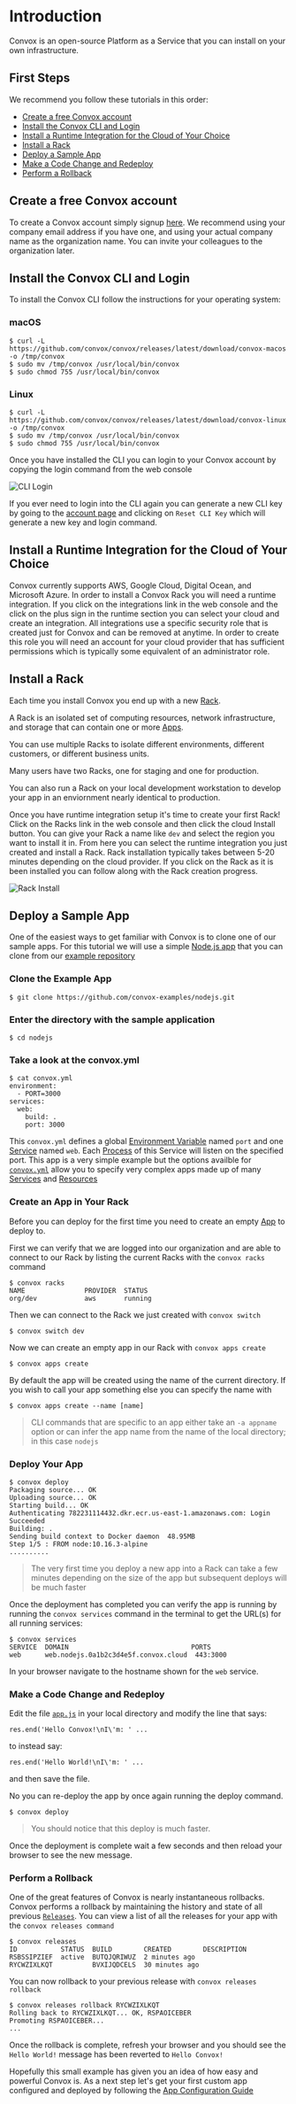 # Introduction

Convox is an open-source Platform as a Service that you can install on your own infrastructure.

## First Steps

We recommend you follow these tutorials in this order:

* [Create a free Convox account](#create-a-free-convox-account)
* [Install the Convox CLI and Login](#install-the-convox-cli-and-login)
* [Install a Runtime Integration for the Cloud of Your Choice](#install-a-runtime-integration-for-the-cloud-of-your-choice)
* [Install a Rack](#install-a-rack)
* [Deploy a Sample App](#deploy-a-sample-app)
* [Make a Code Change and Redeploy](#make-a-code-change-and-redeploy)
* [Perform a Rollback](#perform-a-rollback)

## Create a free Convox account

To create a Convox account simply signup [here](https://console.convox.com/signup). We recommend using your company email address if you have one, and using your actual company name as the organization name. You can invite your colleagues to the organization later. 

## Install the Convox CLI and Login

To install the Convox CLI follow the instructions for your operating system:

### macOS

    $ curl -L https://github.com/convox/convox/releases/latest/download/convox-macos -o /tmp/convox
    $ sudo mv /tmp/convox /usr/local/bin/convox
    $ sudo chmod 755 /usr/local/bin/convox

### Linux

    $ curl -L https://github.com/convox/convox/releases/latest/download/convox-linux -o /tmp/convox
    $ sudo mv /tmp/convox /usr/local/bin/convox
    $ sudo chmod 755 /usr/local/bin/convox

Once you have installed the CLI you can login to your Convox account by copying the login command from the web console

![CLI Login](/images/CLI_tutorial_login.png)

If you ever need to login into the CLI again you can generate a new CLI key by going to the [account page](https://console.convox.com/account) and clicking on `Reset CLI Key` which will generate a new key and login command.

## Install a Runtime Integration for the Cloud of Your Choice

Convox currently supports AWS, Google Cloud, Digital Ocean, and Microsoft Azure. In order to install a Convox Rack you will need a runtime integration. If you click on the integrations link in the web console and the click on the plus sign in the runtime section you can select your cloud and create an integration. All integrations use a specific security role that is created just for Convox and can be removed at anytime. In order to create this role you will need an account for your cloud provider that has sufficient permissions which is typically some equivalent of an administrator role.

## Install a Rack

Each time you install Convox you end up with a new [Rack](../reference/primitives/rack).

A Rack is an isolated set of computing resources, network infrastructure, and storage that can contain
one or more [Apps](../reference/primitives/app).

You can use multiple Racks to isolate different environments, different customers, or different business units.

Many users have two Racks, one for staging and one for production.

You can also run a Rack on your local development workstation to develop your app in an enviornment nearly
identical to production.

Once you have runtime integration setup it's time to create your first Rack! Click on the Racks link in the web console and then click the cloud Install button. You can give your Rack a name like `dev` and select the region you want to install it in. From here you can select the runtime integration you just created and install a Rack. Rack installation typically takes between 5-20 minutes depending on the cloud provider. If you click on the Rack as it is been installed you can follow along with the Rack creation progress.

![Rack Install](/images/runtime_tutorial.png)

## Deploy a Sample App

One of the easiest ways to get familiar with Convox is to clone one of our sample apps. For this tutorial we will use a simple [Node.js app](https://github.com/convox-examples/nodejs) that you can clone from our [example repository](https://github.com/convox-examples)

### Clone the Example App

    $ git clone https://github.com/convox-examples/nodejs.git

### Enter the directory with the sample application
    $ cd nodejs

### Take a look at the convox.yml

    $ cat convox.yml
    environment:
      - PORT=3000
    services:
      web:
        build: .
        port: 3000

This `convox.yml` defines a global [Environment Variable](../configuration/environment.md) named `port` and one [Service](../reference/primitives/app/service.md) named `web`. Each
[Process](../reference/primitives/app/process.md) of this Service will listen on the specified port. This app is a very simple example but the options availble for [`convox.yml`](../configuration/convox-yml.md) allow you to specify very complex apps made up of many [Services](../reference/primitives/app/service.md) and [Resources](../reference/primitives/app/resource)

### Create an App in Your Rack

Before you can deploy for the first time you need to create an empty [App](../reference/primitives/app) to deploy to.

First we can verify that we are logged into our organization and are able to connect to our Rack by listing the current Racks with the `convox racks` command

    $ convox racks
    NAME               PROVIDER  STATUS
    org/dev            aws       running

Then we can connect to the Rack we just created with `convox switch`

    $ convox switch dev

Now we can create an empty app in our Rack with `convox apps create`

    $ convox apps create

By default the app will be created using the name of the current directory. If you wish to call your app something else you can specify the name with

    $ convox apps create --name [name]

> CLI commands that are specific to an app either take an `-a appname` option or can infer the app
> name from the name of the local directory; in this case `nodejs`

### Deploy Your App

    $ convox deploy
    Packaging source... OK
    Uploading source... OK
    Starting build... OK
    Authenticating 782231114432.dkr.ecr.us-east-1.amazonaws.com: Login Succeeded
    Building: .
    Sending build context to Docker daemon  48.95MB
    Step 1/5 : FROM node:10.16.3-alpine
    ..........

> The very first time you deploy a new app into a Rack can take a few minutes depending on the size of the app but subsequent deploys will be much faster

Once the deployment has completed you can verify the app is running by running the `convox services` command in the terminal to get the URL(s) for all running services:

    $ convox services
    SERVICE  DOMAIN                               PORTS
    web      web.nodejs.0a1b2c3d4e5f.convox.cloud  443:3000

In your browser navigate to the hostname shown for the `web` service.

### Make a Code Change and Redeploy

Edit the file [`app.js`](https://github.com/convox-examples/nodejs/blob/master/app.js) in your local directory and modify the line that says:

`res.end('Hello Convox!\nI\'m: ' ...`

to instead say:

`res.end('Hello World!\nI\'m: ' ...`

and then save the file. 

No you can re-deploy the app by once again running the deploy command.

    $ convox deploy

> You should notice that this deploy is much faster.

Once the deployment is complete wait a few seconds and then reload your browser to see the new message.

### Perform a Rollback

One of the great features of Convox is nearly instantaneous rollbacks. Convox performs a rollback by maintaining the history and state of all previous [`Releases`](../reference/primitives/app/release.md). You can view a list of all the releases for your app with the `convox releases command`

    $ convox releases
    ID           STATUS  BUILD        CREATED        DESCRIPTION
    RSBSSIPZIEF  active  BUTQJQRIWUZ  2 minutes ago  
    RYCWZIXLKQT          BVXIJQDCELS  30 minutes ago     

You can now rollback to your previous release with `convox releases rollback`

    $ convox releases rollback RYCWZIXLKQT
    Rolling back to RYCWZIXLKQT... OK, RSPAOICEBER
    Promoting RSPAOICEBER... 
    ...

Once the rollback is complete, refresh your browser and you should see the `Hello World!` message has been reverted to `Hello Convox!`

Hopefully this small example has given you an idea of how easy and powerful Convox is. As a next step let's get your first custom app configured and deployed by following the [App Configuration Guide](../tutorials/preparing-an-application.md)


